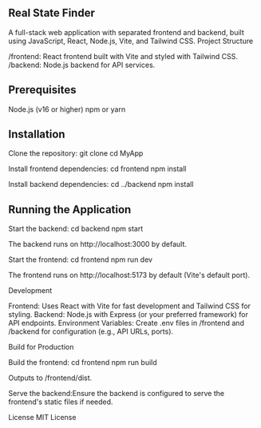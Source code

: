 ## Real State Finder

A full-stack web application with separated frontend and backend, built using JavaScript, React, Node.js, Vite, and Tailwind CSS.
Project Structure

/frontend: React frontend built with Vite and styled with Tailwind CSS.
/backend: Node.js backend for API services.

## Prerequisites

Node.js (v16 or higher)
npm or yarn

## Installation

Clone the repository:
git clone <repository-url>
cd MyApp


Install frontend dependencies:
cd frontend
npm install


Install backend dependencies:
cd ../backend
npm install



## Running the Application

Start the backend:
cd backend
npm start

The backend runs on http://localhost:3000 by default.

Start the frontend:
cd frontend
npm run dev

The frontend runs on http://localhost:5173 by default (Vite's default port).


Development

Frontend: Uses React with Vite for fast development and Tailwind CSS for styling.
Backend: Node.js with Express (or your preferred framework) for API endpoints.
Environment Variables:
Create .env files in /frontend and /backend for configuration (e.g., API URLs, ports).



Build for Production

Build the frontend:
cd frontend
npm run build

Outputs to /frontend/dist.

Serve the backend:Ensure the backend is configured to serve the frontend's static files if needed.


License
MIT License